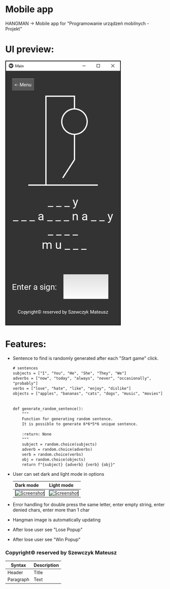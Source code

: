# Mobile app
HANGMAN -> Mobile app for "Programowanie urządzeń mobilnych - Projekt"

# UI preview:
<img src="./static/game_screen.jpg" alt="Screenshot" style="border: 1px solid #000;"/>

# Features:
- Sentence to find is randomly generated after each "Start game" click.
    ```
  # sentences
    subjects = ["I", "You", "He", "She", "They", "We"]
    adverbs = ["now", "today", "always", "never", "occasionally", "probably"]
    verbs = ["love", "hate", "like", "enjoy", "dislike"]
    objects = ["apples", "bananas", "cats", "dogs", "music", "movies"]
    
    
    def generate_random_sentence():
        """
        Function for generating random sentence.
        It is possible to generate 6*6*5*6 unique sentence.
    
        :return: None
        """
        subject = random.choice(subjects)
        adverb = random.choice(adverbs)
        verb = random.choice(verbs)
        obj = random.choice(objects)
        return f"{subject} {adverb} {verb} {obj}"
  ```
- User can set dark and light mode in options

  | Dark mode | Light mode |
  | ----------| ---------- |
  | <img src="./static/dark_mode.jpg" alt="Screenshot" style="border: 1px solid #000;"/> | <img src="./static/light_mode.jpg" alt="Screenshot" style="border: 1px solid #000;"/> |

- Error handling for double press the same letter, enter empty string, enter denied chars, enter more than 1 char
- Hangman image is automatically updating
- After lose user see "Lose Popup"
- After lose user see "Win Popup"

### Copyright© reserved by Szewczyk Mateusz

| Syntax      | Description |
| ----------- | ----------- |
| Header      | Title       |
| Paragraph   | Text        |
